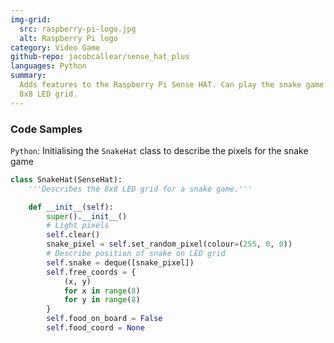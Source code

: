 ```yaml
---
img-grid:
  src: raspberry-pi-logo.jpg
  alt: Raspberry Pi logo
category: Video Game
github-repo: jacobcallear/sense_hat_plus
languages: Python
summary:
  Adds features to the Raspberry Pi Sense HAT. Can play the snake game on the
  8x8 LED grid.
---
```


### Code Samples

`Python`: Initialising the `SnakeHat` class to describe the pixels for the snake
game

```python
class SnakeHat(SenseHat):
    '''Describes the 8x8 LED grid for a snake game.'''

    def __init__(self):
        super().__init__()
        # Light pixels
        self.clear()
        snake_pixel = self.set_random_pixel(colour=(255, 0, 0))
        # Describe position of snake on LED grid
        self.snake = deque([snake_pixel])
        self.free_coords = {
            (x, y)
            for x in range(8)
            for y in range(8)
        }
        self.food_on_board = False
        self.food_coord = None
```
